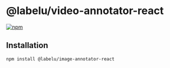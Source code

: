 # @labelu/video-annotator-react

[![npm](https://img.shields.io/npm/v/%40labelu/image-annotator-react.svg)](https://www.npmjs.com/package/@labelu/image-annotator-react)

## Installation

```bash
npm install @labelu/image-annotator-react
```
